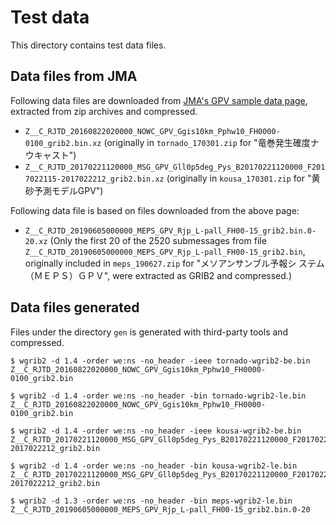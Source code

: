 # Test data

This directory contains test data files.

## Data files from JMA

Following data files are downloaded from [JMA's GPV sample data
page](https://www.data.jma.go.jp/developer/gpv_sample.html), extracted
from zip archives and compressed.

* `Z__C_RJTD_20160822020000_NOWC_GPV_Ggis10km_Pphw10_FH0000-0100_grib2.bin.xz`
  (originally in `tornado_170301.zip` for "竜巻発生確度ナウキャスト")
* `Z__C_RJTD_20170221120000_MSG_GPV_Gll0p5deg_Pys_B20170221120000_F2017022115-2017022212_grib2.bin.xz`
  (originally in `kousa_170301.zip` for "黄砂予測モデルGPV")

Following data file is based on files downloaded from the above page:

* `Z__C_RJTD_20190605000000_MEPS_GPV_Rjp_L-pall_FH00-15_grib2.bin.0-20.xz`
  (Only the first 20 of the 2520 submessages from file
  `Z__C_RJTD_20190605000000_MEPS_GPV_Rjp_L-pall_FH00-15_grib2.bin`,
  originally included in `meps_190627.zip` for "メソアンサンブル予報シ
  ステム（ＭＥＰＳ）ＧＰＶ", were extracted as GRIB2 and compressed.)

## Data files generated

Files under the directory `gen` is generated with third-party tools
and compressed.

```
$ wgrib2 -d 1.4 -order we:ns -no_header -ieee tornado-wgrib2-be.bin Z__C_RJTD_20160822020000_NOWC_GPV_Ggis10km_Pphw10_FH0000-0100_grib2.bin

$ wgrib2 -d 1.4 -order we:ns -no_header -bin tornado-wgrib2-le.bin Z__C_RJTD_20160822020000_NOWC_GPV_Ggis10km_Pphw10_FH0000-0100_grib2.bin

$ wgrib2 -d 1.4 -order we:ns -no_header -ieee kousa-wgrib2-be.bin Z__C_RJTD_20170221120000_MSG_GPV_Gll0p5deg_Pys_B20170221120000_F2017022115-2017022212_grib2.bin

$ wgrib2 -d 1.4 -order we:ns -no_header -bin kousa-wgrib2-le.bin Z__C_RJTD_20170221120000_MSG_GPV_Gll0p5deg_Pys_B20170221120000_F2017022115-2017022212_grib2.bin

$ wgrib2 -d 1.3 -order we:ns -no_header -bin meps-wgrib2-le.bin Z__C_RJTD_20190605000000_MEPS_GPV_Rjp_L-pall_FH00-15_grib2.bin.0-20
```
